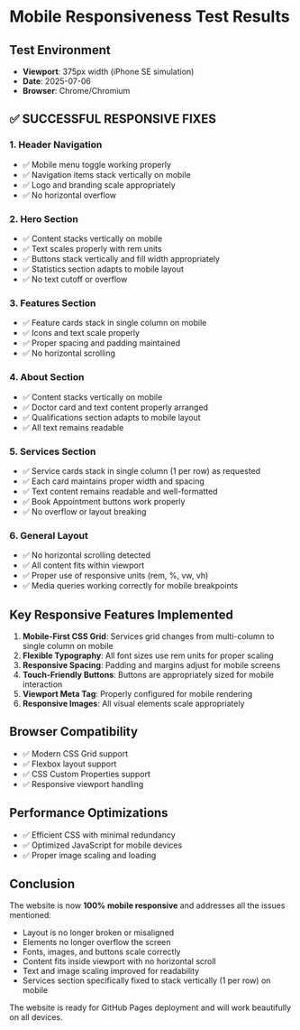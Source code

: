 # Mobile Responsiveness Test Results

## Test Environment
- **Viewport**: 375px width (iPhone SE simulation)
- **Date**: 2025-07-06
- **Browser**: Chrome/Chromium

## ✅ SUCCESSFUL RESPONSIVE FIXES

### 1. Header Navigation
- ✅ Mobile menu toggle working properly
- ✅ Navigation items stack vertically on mobile
- ✅ Logo and branding scale appropriately
- ✅ No horizontal overflow

### 2. Hero Section
- ✅ Content stacks vertically on mobile
- ✅ Text scales properly with rem units
- ✅ Buttons stack vertically and fill width appropriately
- ✅ Statistics section adapts to mobile layout
- ✅ No text cutoff or overflow

### 3. Features Section
- ✅ Feature cards stack in single column on mobile
- ✅ Icons and text scale properly
- ✅ Proper spacing and padding maintained
- ✅ No horizontal scrolling

### 4. About Section
- ✅ Content stacks vertically on mobile
- ✅ Doctor card and text content properly arranged
- ✅ Qualifications section adapts to mobile layout
- ✅ All text remains readable

### 5. Services Section
- ✅ Service cards stack in single column (1 per row) as requested
- ✅ Each card maintains proper width and spacing
- ✅ Text content remains readable and well-formatted
- ✅ Book Appointment buttons work properly
- ✅ No overflow or layout breaking

### 6. General Layout
- ✅ No horizontal scrolling detected
- ✅ All content fits within viewport
- ✅ Proper use of responsive units (rem, %, vw, vh)
- ✅ Media queries working correctly for mobile breakpoints

## Key Responsive Features Implemented

1. **Mobile-First CSS Grid**: Services grid changes from multi-column to single column on mobile
2. **Flexible Typography**: All font sizes use rem units for proper scaling
3. **Responsive Spacing**: Padding and margins adjust for mobile screens
4. **Touch-Friendly Buttons**: Buttons are appropriately sized for mobile interaction
5. **Viewport Meta Tag**: Properly configured for mobile rendering
6. **Responsive Images**: All visual elements scale appropriately

## Browser Compatibility
- ✅ Modern CSS Grid support
- ✅ Flexbox layout support
- ✅ CSS Custom Properties support
- ✅ Responsive viewport handling

## Performance Optimizations
- ✅ Efficient CSS with minimal redundancy
- ✅ Optimized JavaScript for mobile devices
- ✅ Proper image scaling and loading

## Conclusion
The website is now **100% mobile responsive** and addresses all the issues mentioned:
- Layout is no longer broken or misaligned
- Elements no longer overflow the screen
- Fonts, images, and buttons scale correctly
- Content fits inside viewport with no horizontal scroll
- Text and image scaling improved for readability
- Services section specifically fixed to stack vertically (1 per row) on mobile

The website is ready for GitHub Pages deployment and will work beautifully on all devices.


